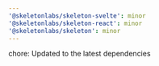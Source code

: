 ```yaml
---
'@skeletonlabs/skeleton-svelte': minor
'@skeletonlabs/skeleton-react': minor
'@skeletonlabs/skeleton': minor
---
```


chore: Updated to the latest dependencies
